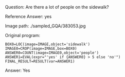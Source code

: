 Question: Are there a lot of people on the sidewalk?

Reference Answer: yes

Image path: ./sampled_GQA/383053.jpg

Original program:

```
BOX0=LOC(image=IMAGE,object='sidewalk')
IMAGE0=CROP(image=IMAGE,box=BOX0)
ANSWER0=COUNT(image=IMAGE0,object='people')
ANSWER1=EVAL(expr="'yes' if {ANSWER0} > 5 else 'no'")
FINAL_RESULT=RESULT(var=ANSWER1)
```
Answer: Yes

